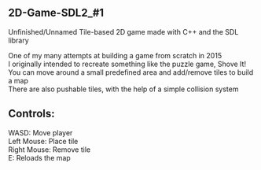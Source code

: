2D-Game-SDL2_#1
---------------
Unfinished/Unnamed Tile-based 2D game made with C++ and the SDL library

One of my many attempts at building a game from scratch in 2015\
I originally intended to recreate something like the puzzle game, Shove It!\
You can move around a small predefined area and add/remove tiles to build a map\
There are also pushable tiles, with the help of a simple collision system

Controls:
---------
WASD:        Move player\
Left Mouse:  Place tile\
Right Mouse: Remove tile\
E:           Reloads the map
